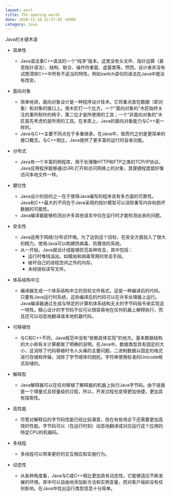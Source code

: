 ```yaml
---
layout: post
title: The opening words
date: 2020-12-16 22:57:05 +0900
category: Java
---
```

Java的关键术语

* 简单性
  * Java语法事C++语法的一个“纯净”版本。这里没有头文件、指针运算（甚至指针语法）、结构、联合、操作符重载、虚基类等。然而，设计者并没有试图清除C++中所有不适当的特性。例如switch语句的语法在Java中就没有改变。

* 面向对象
  * 简单地讲，面向对象设计是一种程序设计技术。它将重点放在数据（即对象）和对象的接口上。用木匠打一个比方，一个”面向对象的“木匠始终关注的事所制作的椅子，第二位才是所使用的工具；一个“非面向对象的”木匠首先考虑的是所用的工具。在本质上，Java的面向对象能力与C++是一样的。
  * Java与C++主要不同点在于多重继承，在Java中，取而代之的是更简单的接口概念。与C++相比，Java提供了更丰富的运行时自省功能。

* 分布式
  * Java有一个丰富的例程库，用于处理像HTTP和FTP之类的TCP/IP协议。Java应用程序能够通过URL打开和访问网络上的对象，其便捷程度就好像访问本地文件一样。

* 健壮性
  * Java设计的目的之一在于使得Java编写的程序具有多方面的可靠性。Java和C++最大的不同在于Java采用的指针模型可以消除重写内存和损坏数据的可能性。
  * Java编译器能够检测出许多其他语言中仅在运行时才能检测出来的问题。

* 安全性
  * Java适用于网络/分布式环境。为了达到这个目标，在安全方面投入了很大的精力。使用Java可以构建防病毒、防篡改的系统。
  * 从一开始，Java就设计成能够防范各种攻击，其中包括：
    * 运行时堆栈溢出。如蠕虫和病毒常用的攻击手段。
    * 破坏自己的进程空间之外的内存。
    * 未经授权读写文件。

* 体系结构中立
  * 编译器生成一个体系结构中立的目标文件格式，这是一种编译后的代码，只要有Java运行时系统，这些编译后的代码可以在许多处理器上运行。Java编译器通过生成与特定的计算机体系结构无关的字节码指令来实现这一特性。精心设计的字节码不仅可以很容易地在任何机器上解释执行，而且还可以动态地翻译成本地机器代码。

* 可移植性
  * 与C和C++不同，Java规范中没有“依赖具体实现“的地方。基本数据结构的大小和有关计算都做了明确的说明。在Java中，数据类型具有固定的大小，这消除了代码移植时令人头痛的主要问题。二进制数据以固定的格式进行存储和传输，消除了字节顺序的困扰。字符串使用标准的Unicode格式存储的。

* 解释型
  * Java解释器可以在任何移植了解释器的机器上执行Java字节码。由于链接是一个增量式且轻量级的过程，所以，开发过程也变得更加快捷，更加具有探索性。

* 高性能
  * 尽管对解释后的字节码性能已经比较满意，但在有些场合下还需要更加高效的性能。字节码可以（在运行时刻）动态地翻译成对应运行这个应用的特定CPU的机器码。

* 多线程
  * 多线程可以带来更好的交互相应和实施行为。

* 动态性
  * 从各种角度看，Java与C或C++相比更加具有动态性。它能够适应不断发展的环境。库中可以自由地添加新方法和实例变量，而对客户端却没有任何影响。在Java中找出运行类型信息十分简单。
